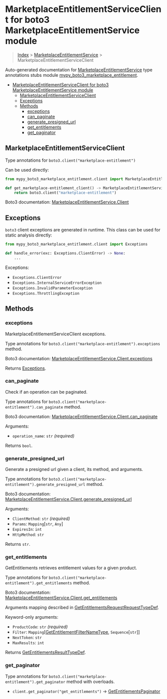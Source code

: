 # MarketplaceEntitlementServiceClient for boto3 MarketplaceEntitlementService module

> [Index](..) > [MarketplaceEntitlementService](.) >
> MarketplaceEntitlementServiceClient

Auto-generated documentation for
[MarketplaceEntitlementService](https://boto3.amazonaws.com/v1/documentation/api/latest/reference/services/marketplace-entitlement.html#MarketplaceEntitlementService)
type annotations stubs module
[mypy_boto3_marketplace_entitlement](https://pypi.org/project/mypy-boto3-marketplace-entitlement/).

- [MarketplaceEntitlementServiceClient for boto3 MarketplaceEntitlementService module](#marketplaceentitlementserviceclient-for-boto3-marketplaceentitlementservice-module)
  - [MarketplaceEntitlementServiceClient](#marketplaceentitlementserviceclient)
  - [Exceptions](#exceptions)
  - [Methods](#methods)
    - [exceptions](#exceptions)
    - [can_paginate](#can_paginate)
    - [generate_presigned_url](#generate_presigned_url)
    - [get_entitlements](#get_entitlements)
    - [get_paginator](#get_paginator)

## MarketplaceEntitlementServiceClient

Type annotations for `boto3.client("marketplace-entitlement")`

Can be used directly:

```python
from mypy_boto3_marketplace_entitlement.client import MarketplaceEntitlementServiceClient

def get_marketplace-entitlement_client() -> MarketplaceEntitlementServiceClient:
    return boto3.client("marketplace-entitlement")
```

Boto3 documentation:
[MarketplaceEntitlementService.Client](https://boto3.amazonaws.com/v1/documentation/api/latest/reference/services/marketplace-entitlement.html#MarketplaceEntitlementService.Client)

## Exceptions

`boto3` client exceptions are generated in runtime. This class can be used for
static analysis directly:

```python
from mypy_boto3_marketplace_entitlement.client import Exceptions

def handle_error(exc: Exceptions.ClientError) -> None:
    ...
```

Exceptions:

- `Exceptions.ClientError`
- `Exceptions.InternalServiceErrorException`
- `Exceptions.InvalidParameterException`
- `Exceptions.ThrottlingException`

## Methods

### exceptions

MarketplaceEntitlementServiceClient exceptions.

Type annotations for `boto3.client("marketplace-entitlement").exceptions`
method.

Boto3 documentation:
[MarketplaceEntitlementService.Client.exceptions](https://boto3.amazonaws.com/v1/documentation/api/latest/reference/services/marketplace-entitlement.html#MarketplaceEntitlementService.Client.exceptions)

Returns [Exceptions](#exceptions).

### can_paginate

Check if an operation can be paginated.

Type annotations for `boto3.client("marketplace-entitlement").can_paginate`
method.

Boto3 documentation:
[MarketplaceEntitlementService.Client.can_paginate](https://boto3.amazonaws.com/v1/documentation/api/latest/reference/services/marketplace-entitlement.html#MarketplaceEntitlementService.Client.can_paginate)

Arguments:

- `operation_name`: `str` *(required)*

Returns `bool`.

### generate_presigned_url

Generate a presigned url given a client, its method, and arguments.

Type annotations for
`boto3.client("marketplace-entitlement").generate_presigned_url` method.

Boto3 documentation:
[MarketplaceEntitlementService.Client.generate_presigned_url](https://boto3.amazonaws.com/v1/documentation/api/latest/reference/services/marketplace-entitlement.html#MarketplaceEntitlementService.Client.generate_presigned_url)

Arguments:

- `ClientMethod`: `str` *(required)*
- `Params`: `Mapping`\[`str`, `Any`\]
- `ExpiresIn`: `int`
- `HttpMethod`: `str`

Returns `str`.

### get_entitlements

GetEntitlements retrieves entitlement values for a given product.

Type annotations for `boto3.client("marketplace-entitlement").get_entitlements`
method.

Boto3 documentation:
[MarketplaceEntitlementService.Client.get_entitlements](https://boto3.amazonaws.com/v1/documentation/api/latest/reference/services/marketplace-entitlement.html#MarketplaceEntitlementService.Client.get_entitlements)

Arguments mapping described in
[GetEntitlementsRequestRequestTypeDef](./type_defs.md#getentitlementsrequestrequesttypedef).

Keyword-only arguments:

- `ProductCode`: `str` *(required)*
- `Filter`:
  `Mapping`\[[GetEntitlementFilterNameType](./literals.md#getentitlementfilternametype),
  `Sequence`\[`str`\]\]
- `NextToken`: `str`
- `MaxResults`: `int`

Returns
[GetEntitlementsResultTypeDef](./type_defs.md#getentitlementsresulttypedef).

### get_paginator

Type annotations for `boto3.client("marketplace-entitlement").get_paginator`
method with overloads.

- `client.get_paginator("get_entitlements")` ->
  [GetEntitlementsPaginator](./paginators.md#getentitlementspaginator)
